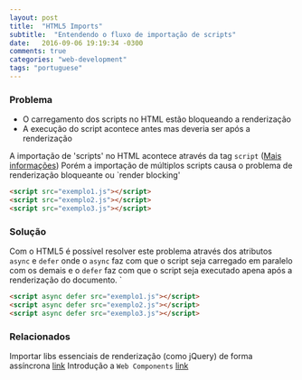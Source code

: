 ```yaml
---
layout: post
title:  "HTML5 Imports"
subtitle:  "Entendendo o fluxo de importação de scripts"
date:   2016-09-06 19:19:34 -0300
comments: true
categories: "web-development"
tags: "portuguese"
---
```


### Problema

- O carregamento dos scripts no HTML estão bloqueando a renderização
- A execução do script acontece antes mas deveria ser após a renderização

A importação de 'scripts' no HTML acontece através da tag `script` ([Mais informações][mdn-script]) Porém a importação de múltiplos scripts causa o problema de renderização bloqueante ou `render blocking'

```html
<script src="exemplo1.js"></script>
<script src="exemplo2.js"></script>
<script src="exemplo3.js"></script>
```

### Solução
Com o HTML5 é possível resolver este problema através dos atributos `async` e `defer` onde o `async` faz com que o script seja carregado em paralelo com os demais e o `defer` faz com que o script seja executado apena após a renderização do documento.
`
```html
<script async defer src="exemplo1.js"></script>
<script async defer src="exemplo2.js"></script>
<script async defer src="exemplo3.js"></script>
```

### Relacionados

Importar libs essenciais de renderização (como jQuery) de forma assíncrona [link][async-advanced]
Introdução a `Web Components` [link][web-components]

[mdn-script]: https://developer.mozilla.org/pt-BR/docs/Web/HTML/Element/script
[async-advanced]: https://varvy.com/pagespeed/critical-render-path.html
[web-components]: http://webcomponents.org/articles/introduction-to-html-imports/
